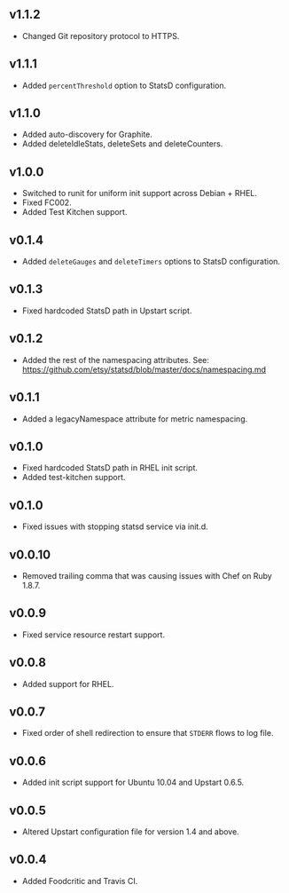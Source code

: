 ## v1.1.2

* Changed Git repository protocol to HTTPS.

## v1.1.1

* Added `percentThreshold` option to StatsD configuration.

## v1.1.0

* Added auto-discovery for Graphite.
* Added deleteIdleStats, deleteSets and deleteCounters.

## v1.0.0

* Switched to runit for uniform init support across Debian + RHEL.
* Fixed FC002.
* Added Test Kitchen support.

## v0.1.4

* Added `deleteGauges` and `deleteTimers` options to StatsD configuration.

## v0.1.3

* Fixed hardcoded StatsD path in Upstart script.

## v0.1.2

* Added the rest of the namespacing attributes. See: https://github.com/etsy/statsd/blob/master/docs/namespacing.md

## v0.1.1

* Added a legacyNamespace attribute for metric namespacing.

## v0.1.0

* Fixed hardcoded StatsD path in RHEL init script.
* Added test-kitchen support.

## v0.1.0

* Fixed issues with stopping statsd service via init.d.

## v0.0.10

* Removed trailing comma that was causing issues with Chef on Ruby 1.8.7.

## v0.0.9

* Fixed service resource restart support.

## v0.0.8

* Added support for RHEL.

## v0.0.7

* Fixed order of shell redirection to ensure that `STDERR` flows to log file.

## v0.0.6

* Added init script support for Ubuntu 10.04 and Upstart 0.6.5.

## v0.0.5

* Altered Upstart configuration file for version 1.4 and above.

## v0.0.4

* Added Foodcritic and Travis CI.
